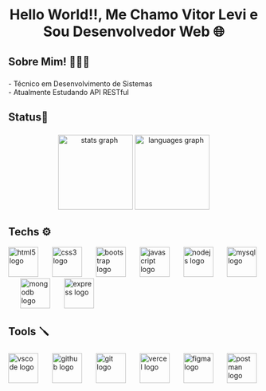 <h1 align="center">Hello World!!, Me Chamo Vitor Levi e Sou Desenvolvedor Web 🌐</h1>

###



<h2 align="left">Sobre Mim! 🙋🏾‍♂️</h2>

###

<p align="left">- Técnico em Desenvolvimento de Sistemas<br>- Atualmente Estudando API RESTful</p>

###

<h2 align="left">Status📃</h2>

###

<div align="center">
  <img src="https://github-readme-stats.vercel.app/api?username=DevVitorlevi&hide_title=false&hide_rank=false&show_icons=true&include_all_commits=false&count_private=true&disable_animations=false&theme=midnight-purple&locale=pt-br&hide_border=true&order=1" height="150" alt="stats graph"  />
  <img src="https://github-readme-stats.vercel.app/api/top-langs?username=DevVitorlevi&locale=pt-br&hide_title=false&layout=compact&card_width=320&langs_count=4&theme=midnight-purple&hide_border=true&order=2" height="150" alt="languages graph"  />
</div>

###
<h2 align="left">Techs ⚙️</h2>

<div align="rigth">
  <img src="https://skillicons.dev/icons?i=html" height="60" alt="html5 logo"  />
  <img width="20" />
  <img src="https://skillicons.dev/icons?i=css" height="60" alt="css3 logo"  />
  <img width="20" />
  <img src="https://skillicons.dev/icons?i=bootstrap" height="60" alt="bootstrap logo"  />
  <img width="20" />
  <img src="https://skillicons.dev/icons?i=js" height="60" alt="javascript logo"  />
  <img width="20" />
  <img src="https://skillicons.dev/icons?i=nodejs" height="60" alt="nodejs logo"  />
  <img width="20" />
  <img src="https://skillicons.dev/icons?i=mysql" height="60" alt="mysql logo"  />
  <img width="20" />
  <img src="https://skillicons.dev/icons?i=mongodb" height="60" alt="mongodb logo"  />
  <img width="20" />
  <img src="https://skillicons.dev/icons?i=express" height="60" alt="express logo"  />
</div>

###


###

<h2 align="left">Tools 🪛</h2>

###

<div align="rigth">
  <img src="https://skillicons.dev/icons?i=vscode" height="60" alt="vscode logo"  />
  <img width="20" />
  <img src="https://skillicons.dev/icons?i=github" height="60" alt="github logo"  />
  <img width="20" />
  <img src="https://skillicons.dev/icons?i=git" height="60" alt="git logo"  />
  <img width="20" />
  <img src="https://skillicons.dev/icons?i=vercel" height="60" alt="vercel logo"  />
  <img width="20" />
  <img src="https://skillicons.dev/icons?i=figma" height="60" alt="figma logo"  />
  <img width="20" />
  <img src="https://skillicons.dev/icons?i=postman" height="60" alt="postman logo"  />
</div>

